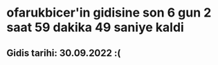 # ofarukbicer'in gidisine son 6 gun 2 saat 59 dakika 49 saniye kaldi

## Gidis tarihi: 30.09.2022 :(